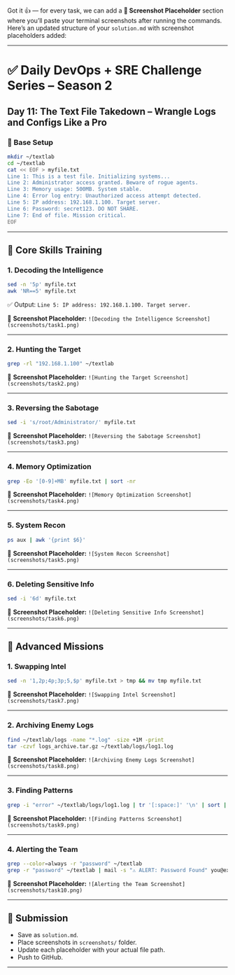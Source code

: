 Got it 👍 — for every task, we can add a **📸 Screenshot Placeholder** section where you’ll paste your terminal screenshots after running the commands. Here’s an updated structure of your `solution.md` with screenshot placeholders added:

---

# ✅ Daily DevOps + SRE Challenge Series – Season 2

## Day 11: The Text File Takedown – Wrangle Logs and Configs Like a Pro

### 📂 Base Setup

```bash
mkdir ~/textlab
cd ~/textlab
cat << EOF > myfile.txt
Line 1: This is a test file. Initializing systems...
Line 2: Administrator access granted. Beware of rogue agents.
Line 3: Memory usage: 500MB. System stable.
Line 4: Error log entry: Unauthorized access attempt detected.
Line 5: IP address: 192.168.1.100. Target server.
Line 6: Password: secret123. DO NOT SHARE.
Line 7: End of file. Mission critical.
EOF
```

---

## 🧩 Core Skills Training

### 1. Decoding the Intelligence

```bash
sed -n '5p' myfile.txt
awk 'NR==5' myfile.txt
```

✅ Output: `Line 5: IP address: 192.168.1.100. Target server.`

📸 **Screenshot Placeholder:**
`![Decoding the Intelligence Screenshot](screenshots/task1.png)`

---

### 2. Hunting the Target

```bash
grep -rl "192.168.1.100" ~/textlab
```

📸 **Screenshot Placeholder:**
`![Hunting the Target Screenshot](screenshots/task2.png)`

---

### 3. Reversing the Sabotage

```bash
sed -i 's/root/Administrator/' myfile.txt
```

📸 **Screenshot Placeholder:**
`![Reversing the Sabotage Screenshot](screenshots/task3.png)`

---

### 4. Memory Optimization

```bash
grep -Eo '[0-9]+MB' myfile.txt | sort -nr
```

📸 **Screenshot Placeholder:**
`![Memory Optimization Screenshot](screenshots/task4.png)`

---

### 5. System Recon

```bash
ps aux | awk '{print $6}'
```

📸 **Screenshot Placeholder:**
`![System Recon Screenshot](screenshots/task5.png)`

---

### 6. Deleting Sensitive Info

```bash
sed -i '6d' myfile.txt
```

📸 **Screenshot Placeholder:**
`![Deleting Sensitive Info Screenshot](screenshots/task6.png)`

---

## 🎯 Advanced Missions

### 1. Swapping Intel

```bash
sed -n '1,2p;4p;3p;5,$p' myfile.txt > tmp && mv tmp myfile.txt
```

📸 **Screenshot Placeholder:**
`![Swapping Intel Screenshot](screenshots/task7.png)`

---

### 2. Archiving Enemy Logs

```bash
find ~/textlab/logs -name "*.log" -size +1M -print
tar -czvf logs_archive.tar.gz ~/textlab/logs/log1.log
```

📸 **Screenshot Placeholder:**
`![Archiving Enemy Logs Screenshot](screenshots/task8.png)`

---

### 3. Finding Patterns

```bash
grep -i "error" ~/textlab/logs/log1.log | tr '[:space:]' '\n' | sort | uniq -c
```

📸 **Screenshot Placeholder:**
`![Finding Patterns Screenshot](screenshots/task9.png)`

---

### 4. Alerting the Team

```bash
grep --color=always -r "password" ~/textlab
grep -r "password" ~/textlab | mail -s "⚠️ ALERT: Password Found" you@example.com
```

📸 **Screenshot Placeholder:**
`![Alerting the Team Screenshot](screenshots/task10.png)`

---

## 📌 Submission

* Save as `solution.md`.
* Place screenshots in `screenshots/` folder.
* Update each placeholder with your actual file path.
* Push to GitHub.

---


